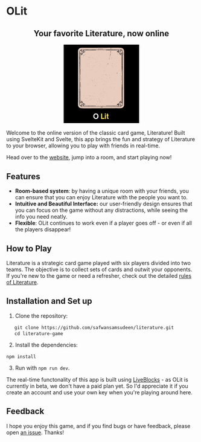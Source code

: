 # OLit

<h2 align="center" style="border-bottom: none;">Your favorite Literature, now online</h2>
<p align="center">
  <img src="./static/favicon.png" width=200 alt="Sublime's custom image"/>
</p>

Welcome to the online version of the classic card game, Literature! Built using SvelteKit and Svelte, this app brings the fun and strategy of Literature to your browser, allowing you to play with friends in real-time.

Head over to the [website](https://literature-jade.vercel.app/), jump into a room, and start playing now!

## Features
- **Room-based system**: by having a unique room with your friends, you can ensure that you can enjoy Literature with the people you want to.
- **Intuitive and Beautiful Interface:** our user-friendly design ensures that you can focus on the game without any distractions, while seeing the info you need neatly.
- **Flexible**: OLit continues to work even if a player goes off - or even if all the players disappear!

## How to Play
Literature is a strategic card game played with six players divided into two teams. The objective is to collect sets of cards and outwit your opponents. If you're new to the game or need a refresher, check out the detailed [rules of Literature](https://www.pagat.com/partition/literature.html).

## Installation and Set up

1. Clone the repository:

```
   git clone https://github.com/safwansamsudeen/literature.git
   cd literature-game
```

2. Install the dependencies:

```
npm install
```

3. Run with `npm run dev`.

The real-time functonality of this app is built using [LiveBlocks](https://liveblocks.io/) - as OLit is currently in beta, we don't have a paid plan yet. So I'd appreciate it if you create an account and use your own key when you're playing around here.

## Feedback

I hope you enjoy this game, and if you find bugs or have feedback, please open [an issue](https://github.com/safwansamsudeen/literature/issues/new). Thanks!
